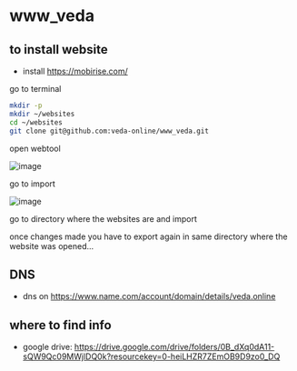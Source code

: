 # www_veda

## to install website 

- install https://mobirise.com/

go to terminal

```bash
mkdir -p 
mkdir ~/websites
cd ~/websites
git clone git@github.com:veda-online/www_veda.git
```

open webtool

![image](https://user-images.githubusercontent.com/6021844/153753876-e87d3860-5ce1-45e8-90b6-e941f3b6677c.png)

go to import

![image](https://user-images.githubusercontent.com/6021844/153753899-d2bc89ea-6003-4eb7-9703-a22c3251f516.png)

go to directory where the websites are and import

once changes made you have to export again in same directory where the website was opened... 



## DNS

- dns on https://www.name.com/account/domain/details/veda.online

## where to find info

- google drive: https://drive.google.com/drive/folders/0B_dXq0dA11-sQW9Qc09MWjlDQ0k?resourcekey=0-heiLHZR7ZEmOB9D9zo0_DQ
